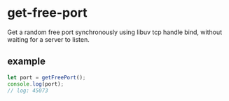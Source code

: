 # get-free-port

Get a random free port synchronously using libuv tcp handle bind, without waiting for a server to listen.

## example

```javascript
let port = getFreePort();
console.log(port);
// log: 45073
```

